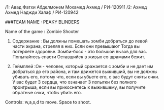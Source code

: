  /1:  Авад Фатхи Абделмонем Мохамед Ахмед / РИ-120911
          /2:  Ахмед Ахмед Наджди Халаф /  РИ-120942



###TEAM NAME : PEAKY BLINDERS                        


Name of the game : Zombie Shooter


1)  Содержание : Вы должны помешать зомби добраться до левой части экрана, стреляя в них. Если они превышают 
Тогда вы потеряете здоровье. Зомби-босс - это большой вызов для вас. Попытайтесь спасти
Оставшийся в живых со шрамами бежит.



2) Геймплей :Он - человек, который сражается с зомби и не дает им добраться до его района, и там движется выживший, вы не должны убивать его, потому что, если вы убьете его, с вас будут сняты очки. У вас будет 3 сердца, что означает 3 попытки без полного проигрыша, если вы прикоснетесь к выжившему, вы получите обратные очки, чтобы убить его.



Controls:
w,a,s,d to move.
Space to shoot.
